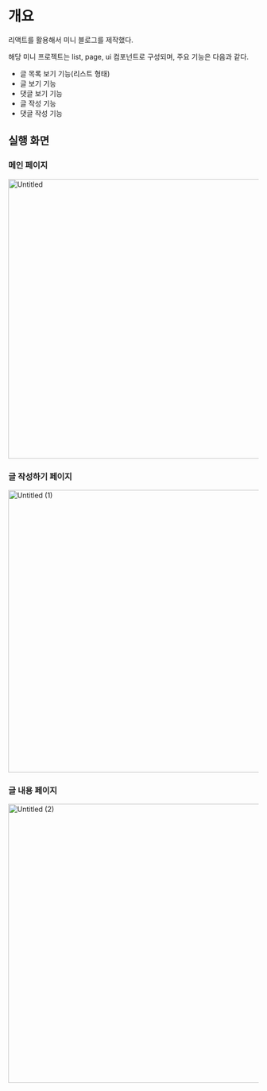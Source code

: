  # 개요

리액트를 활용해서 미니 블로그를 제작했다.

해당 미니 프로젝트는 list, page, ui 컴포넌트로 구성되며, 주요 기능은 다음과 같다.

- 글 목록 보기 기능(리스트 형태)
- 글 보기 기능
- 댓글 보기 기능
- 글 작성 기능
- 댓글 작성 기능

## 실행 화면

### 메인 페이지

<img width="563" alt="Untitled" src="https://github.com/TaeGyeomHwang/mini-blog/assets/80676211/55f53ee5-a558-4155-ad23-982aa99ed973">


### 글 작성하기 페이지

<img width="569" alt="Untitled (1)" src="https://github.com/TaeGyeomHwang/mini-blog/assets/80676211/7ffc02d0-3f35-4ea3-9299-5f60b650b244">


### 글 내용 페이지

<img width="562" alt="Untitled (2)" src="https://github.com/TaeGyeomHwang/mini-blog/assets/80676211/00d9c483-d097-44c2-b61c-d1c748874491">

